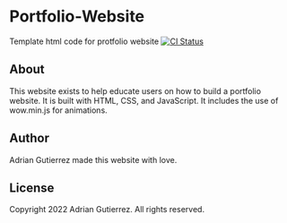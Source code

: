 # Portfolio-Website
Template html code for protfolio website
[![CI Status](http://img.shields.io/travis/fulldecent/html-website-template.svg?style=flat)]()

## About

This website exists to help educate users on how to build a portfolio website. It is built with HTML, CSS, and JavaScript. It includes the use of
wow.min.js for animations. 

## Author

Adrian Gutierrez made this website with love.

## License

Copyright 2022 Adrian Gutierrez. All rights reserved.
